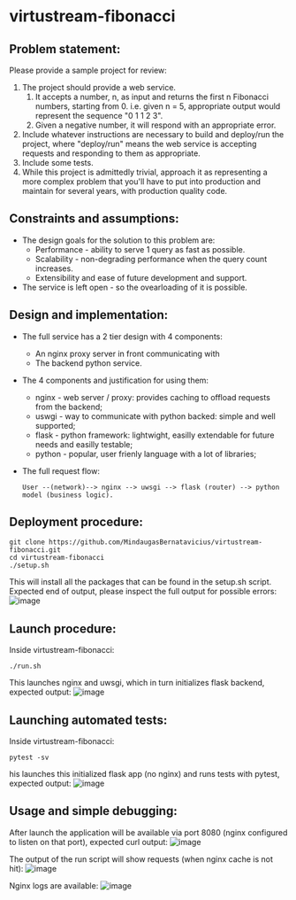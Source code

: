 # virtustream-fibonacci

## Problem statement:
Please provide a sample project for review:
1. The project should provide a web service.
   1. It accepts a number, n, as input and returns the first n Fibonacci numbers, starting from 0. i.e. given n = 5, appropriate output would represent the sequence "0 1 1 2 3".
   2. Given a negative number, it will respond with an appropriate error.
2. Include whatever instructions are necessary to build and deploy/run the project, where "deploy/run" means the web service is accepting requests and responding to them as appropriate.
3. Include some tests.
4. While this project is admittedly trivial, approach it as representing a more complex problem that you'll have to put into production and maintain for several years, with production quality code.

## Constraints and assumptions:
- The design goals for the solution to this problem are:
   - Performance - ability to serve 1 query as fast as possible.
   - Scalability - non-degrading performance when the query count increases.
   - Extensibility and ease of future development and support.
- The service is left open - so the ovearloading of it is possible.

## Design and implementation:
- The full service has a 2 tier design with 4 components:
   - An nginx proxy server in front communicating with 
   - The backend python service.
- The 4 components and justification for using them:
   - nginx - web server / proxy: provides caching to offload requests from the backend;
   - uswgi - way to communicate with python backed: simple and well supported;
   - flask - python framework: lightwight, easilly extendable for future needs and easilly testable;
   - python - popular, user frienly language with a lot of libraries;
   
- The full request flow:
  
  ```User --(network)--> nginx --> uwsgi --> flask (router) --> python model (business logic).```

## Deployment procedure:
```
git clone https://github.com/MindaugasBernatavicius/virtustream-fibonacci.git
cd virtustream-fibonacci
./setup.sh
```
This will install all the packages that can be found in the setup.sh script. Expected end of output, please inspect the full output for possible errors:
![image](https://user-images.githubusercontent.com/7895269/45942519-6b1bbd80-bfeb-11e8-86dc-f8f97a189507.png)

## Launch procedure:

Inside virtustream-fibonacci:
```
./run.sh
```
This launches nginx and uwsgi, which in turn initializes flask backend, expected output:
![image](https://user-images.githubusercontent.com/7895269/45942455-1b3cf680-bfeb-11e8-94e2-dc59b50cbdfb.png)


## Launching automated tests:

Inside virtustream-fibonacci:
```
pytest -sv
```
his launches this initialized flask app (no nginx) and runs tests with pytest, expected output:
![image](https://user-images.githubusercontent.com/7895269/45942408-ed57b200-bfea-11e8-9b1e-5ec24c8396a1.png)

## Usage and simple debugging:

After launch the application will be available via port 8080 (nginx configured to listen on that port), expected curl output:
![image](https://user-images.githubusercontent.com/7895269/45943299-660c3d80-bfee-11e8-9e2a-6dff062fe250.png)

The output of the run script will show requests (when nginx cache is not hit):
![image](https://user-images.githubusercontent.com/7895269/45943214-1f1e4800-bfee-11e8-9fa6-63fd32bd0ede.png)

Nginx logs are available:
![image](https://user-images.githubusercontent.com/7895269/45943192-0f9eff00-bfee-11e8-8f0b-917b98a1a275.png)
